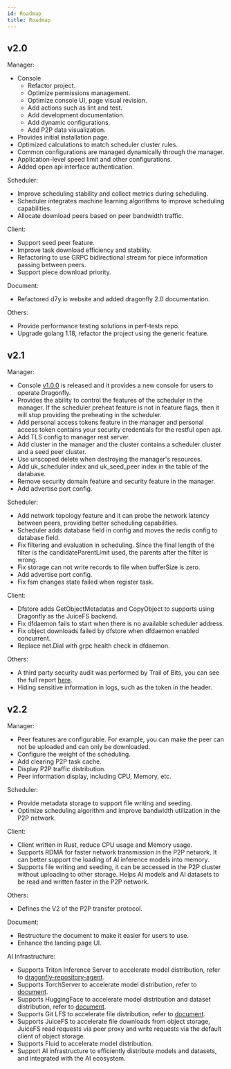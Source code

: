 ```yaml
---
id: Roadmap
title: Roadmap
---
```


## v2.0

Manager:

- Console
  - Refactor project.
  - Optimize permissions management.
  - Optimize console UI, page visual revision.
  - Add actions such as lint and test.
  - Add development documentation.
  - Add dynamic configurations.
  - Add P2P data visualization.
- Provides initial installation page.
- Optimized calculations to match scheduler cluster rules.
- Common configurations are managed dynamically through the manager.
- Application-level speed limit and other configurations.
- Added open api interface authentication.

Scheduler:

- Improve scheduling stability and collect metrics during scheduling.
- Scheduler integrates machine learning algorithms to improve scheduling capabilities.
- Allocate download peers based on peer bandwidth traffic.

Client:

- Support seed peer feature.
- Improve task download efficiency and stability.
- Refactoring to use GRPC bidirectional stream for piece information passing between peers.
- Support piece download priority.

Document:

- Refactored d7y.io website and added dragonfly 2.0 documentation.

Others:

- Provide performance testing solutions in perf-tests repo.
- Upgrade golang 1.18, refactor the project using the generic feature.

## v2.1

Manager:

- Console [v1.0.0](https://github.com/dragonflyoss/console/tree/release-1.0.0) is released and it provides
  a new console for users to operate Dragonfly.
- Provides the ability to control the features of the scheduler in the manager. If the scheduler preheat feature is
  not in feature flags, then it will stop providing the preheating in the scheduler.
- Add personal access tokens feature in the manager and personal access token
  contains your security credentials for the restful open api.
- Add TLS config to manager rest server.
- Add cluster in the manager and the cluster contains a scheduler cluster and a seed peer cluster.
- Use unscoped delete when destroying the manager's resources.
- Add uk_scheduler index and uk_seed_peer index in the table of the database.
- Remove security domain feature and security feature in the manager.
- Add advertise port config.

Scheduler:

- Add network topology feature and it can probe the network latency between peers, providing better scheduling capabilities.
- Scheduler adds database field in config and moves the redis config to database field.
- Fix filtering and evaluation in scheduling. Since the final length of the filter is
  the candidateParentLimit used, the parents after the filter is wrong.
- Fix storage can not write records to file when bufferSize is zero.
- Add advertise port config.
- Fix fsm changes state failed when register task.

Client:

- Dfstore adds GetObjectMetadatas and CopyObject to supports using Dragonfly as the JuiceFS backend.
- Fix dfdaemon fails to start when there is no available scheduler address.
- Fix object downloads failed by dfstore when dfdaemon enabled concurrent.
- Replace net.Dial with grpc health check in dfdaemon.

Others:

- A third party security audit was performed by Trail of Bits, you can see the full report [here](https://github.com/dragonflyoss/dragonfly/blob/main/docs/security/dragonfly-comprehensive-report-2023.pdf).
- Hiding sensitive information in logs, such as the token in the header.

## v2.2

Manager:

- Peer features are configurable. For example, you can make the peer can not be uploaded and can only be downloaded.
- Configure the weight of the scheduling.
- Add clearing P2P task cache.
- Display P2P traffic distribution.
- Peer information display, including CPU, Memory, etc.

Scheduler:

- Provide metadata storage to support file writing and seeding.
- Optimize scheduling algorithm and improve bandwidth utilization in the P2P network.

Client:

- Client written in Rust, reduce CPU usage and Memory usage.
- Supports RDMA for faster network transmission in the P2P network.
  It can better support the loading of AI inference models into memory.
- Supports file writing and seeding, it can be accessed in the P2P cluster without uploading to other storage.
  Helps AI models and AI datasets to be read and written faster in the P2P network.

Others:

- Defines the V2 of the P2P transfer protocol.

Document:

- Restructure the document to make it easier for users to use.
- Enhance the landing page UI.

AI Infrastructure:

- Supports Triton Inference Server to accelerate model distribution, refer to [dragonfly-repository-agent](https://github.com/dragonflyoss/dragonfly-repository-agent).
- Supports TorchServer to accelerate model distribution, refer to [document](../operations/integrations/torchserve.md).
- Supports HuggingFace to accelerate model distribution and dataset distribution, refer to [document](../operations/integrations/hugging-face.md).
- Supports Git LFS to accelerate file distribution, refer to [document](../operations/integrations/git-lfs.md).
- Supports JuiceFS to accelerate file downloads from object storage, JuiceFS read requests via
  peer proxy and write requests via the default client of object storage.
- Supports Fluid to accelerate model distribution.
- Support AI infrastructure to efficiently distribute models and datasets, and integrated with the AI ecosystem.
